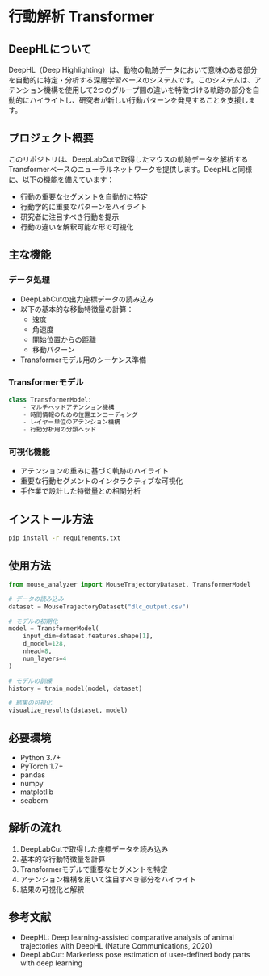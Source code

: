 # 行動解析 Transformer

## DeepHLについて

DeepHL（Deep Highlighting）は、動物の軌跡データにおいて意味のある部分を自動的に特定・分析する深層学習ベースのシステムです。このシステムは、アテンション機構を使用して2つのグループ間の違いを特徴づける軌跡の部分を自動的にハイライトし、研究者が新しい行動パターンを発見することを支援します。

## プロジェクト概要

このリポジトリは、DeepLabCutで取得したマウスの軌跡データを解析するTransformerベースのニューラルネットワークを提供します。DeepHLと同様に、以下の機能を備えています：

* 行動の重要なセグメントを自動的に特定
* 行動学的に重要なパターンをハイライト
* 研究者に注目すべき行動を提示
* 行動の違いを解釈可能な形で可視化

## 主な機能

### データ処理

- DeepLabCutの出力座標データの読み込み
- 以下の基本的な移動特徴量の計算：
  - 速度
  - 角速度
  - 開始位置からの距離
  - 移動パターン
- Transformerモデル用のシーケンス準備

### Transformerモデル

```python
class TransformerModel:
    - マルチヘッドアテンション機構
    - 時間情報のための位置エンコーディング
    - レイヤー単位のアテンション機構
    - 行動分析用の分類ヘッド
```

### 可視化機能

* アテンションの重みに基づく軌跡のハイライト
* 重要な行動セグメントのインタラクティブな可視化
* 手作業で設計した特徴量との相関分析

## インストール方法

```bash
pip install -r requirements.txt
```

## 使用方法

```python
from mouse_analyzer import MouseTrajectoryDataset, TransformerModel

# データの読み込み
dataset = MouseTrajectoryDataset("dlc_output.csv")

# モデルの初期化
model = TransformerModel(
    input_dim=dataset.features.shape[1],
    d_model=128,
    nhead=8,
    num_layers=4
)

# モデルの訓練
history = train_model(model, dataset)

# 結果の可視化
visualize_results(dataset, model)
```

## 必要環境

* Python 3.7+
* PyTorch 1.7+
* pandas
* numpy
* matplotlib
* seaborn

## 解析の流れ

1. DeepLabCutで取得した座標データを読み込み
2. 基本的な行動特徴量を計算
3. Transformerモデルで重要なセグメントを特定
4. アテンション機構を用いて注目すべき部分をハイライト
5. 結果の可視化と解釈

## 参考文献

- DeepHL: Deep learning-assisted comparative analysis of animal trajectories with DeepHL (Nature Communications, 2020)
- DeepLabCut: Markerless pose estimation of user-defined body parts with deep learning





